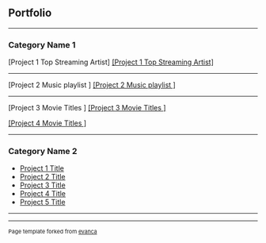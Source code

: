 ## Portfolio

---

### Category Name 1 

[Project 1 Top Streaming Artist]
<a href="https://github.com/Landydera/Homework-1">[Project 1 Top Streaming Artist]</a> 


---
[Project 2 Music playlist ]
<a href="https://github.com/Landydera/CISC-3130-HW2">[Project 2 Music playlist ]</a> 


---
[Project 3 Movie Titles ]
<a href="https://github.com/Landydera/CISC-3130-HW3">[Project 3 Movie Titles ]</a> 


<a href="https://github.com/Landydera/CISC-3130----HW4">[Project 4 Movie Titles ]</a>

---


### Category Name 2

- [Project 1 Title](http://example.com/)
- [Project 2 Title](http://example.com/)
- [Project 3 Title](http://example.com/)
- [Project 4 Title](http://example.com/)
- [Project 5 Title](http://example.com/)

---




---
<p style="font-size:11px">Page template forked from <a href="https://github.com/evanca/quick-portfolio">evanca</a></p>
<!-- Remove above link if you don't want to attibute -->
